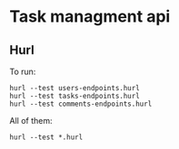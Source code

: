 # Task managment api

## Hurl
To run:
```
hurl --test users-endpoints.hurl
hurl --test tasks-endpoints.hurl
hurl --test comments-endpoints.hurl
```
All of them:
```
hurl --test *.hurl
```
